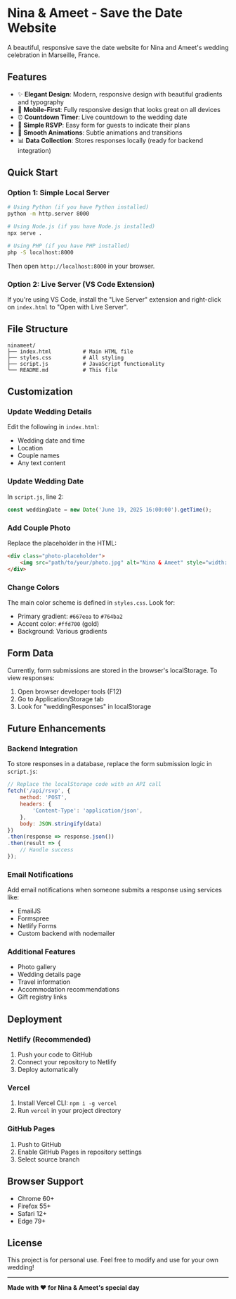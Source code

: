 # Nina & Ameet - Save the Date Website

A beautiful, responsive save the date website for Nina and Ameet's wedding celebration in Marseille, France.

## Features

- ✨ **Elegant Design**: Modern, responsive design with beautiful gradients and typography
- 📱 **Mobile-First**: Fully responsive design that looks great on all devices
- ⏰ **Countdown Timer**: Live countdown to the wedding date
- 📝 **Simple RSVP**: Easy form for guests to indicate their plans
- 🎨 **Smooth Animations**: Subtle animations and transitions
- 📊 **Data Collection**: Stores responses locally (ready for backend integration)

## Quick Start

### Option 1: Simple Local Server
```bash
# Using Python (if you have Python installed)
python -m http.server 8000

# Using Node.js (if you have Node.js installed)
npx serve .

# Using PHP (if you have PHP installed)
php -S localhost:8000
```

Then open `http://localhost:8000` in your browser.

### Option 2: Live Server (VS Code Extension)
If you're using VS Code, install the "Live Server" extension and right-click on `index.html` to "Open with Live Server".

## File Structure

```
ninameet/
├── index.html          # Main HTML file
├── styles.css          # All styling
├── script.js           # JavaScript functionality
└── README.md           # This file
```

## Customization

### Update Wedding Details
Edit the following in `index.html`:
- Wedding date and time
- Location
- Couple names
- Any text content

### Update Wedding Date
In `script.js`, line 2:
```javascript
const weddingDate = new Date('June 19, 2025 16:00:00').getTime();
```

### Add Couple Photo
Replace the placeholder in the HTML:
```html
<div class="photo-placeholder">
    <img src="path/to/your/photo.jpg" alt="Nina & Ameet" style="width: 100%; border-radius: 15px;">
</div>
```

### Change Colors
The main color scheme is defined in `styles.css`. Look for:
- Primary gradient: `#667eea` to `#764ba2`
- Accent color: `#ffd700` (gold)
- Background: Various gradients

## Form Data

Currently, form submissions are stored in the browser's localStorage. To view responses:

1. Open browser developer tools (F12)
2. Go to Application/Storage tab
3. Look for "weddingResponses" in localStorage

## Future Enhancements

### Backend Integration
To store responses in a database, replace the form submission logic in `script.js`:

```javascript
// Replace the localStorage code with an API call
fetch('/api/rsvp', {
    method: 'POST',
    headers: {
        'Content-Type': 'application/json',
    },
    body: JSON.stringify(data)
})
.then(response => response.json())
.then(result => {
    // Handle success
});
```

### Email Notifications
Add email notifications when someone submits a response using services like:
- EmailJS
- Formspree
- Netlify Forms
- Custom backend with nodemailer

### Additional Features
- Photo gallery
- Wedding details page
- Travel information
- Accommodation recommendations
- Gift registry links

## Deployment

### Netlify (Recommended)
1. Push your code to GitHub
2. Connect your repository to Netlify
3. Deploy automatically

### Vercel
1. Install Vercel CLI: `npm i -g vercel`
2. Run `vercel` in your project directory

### GitHub Pages
1. Push to GitHub
2. Enable GitHub Pages in repository settings
3. Select source branch

## Browser Support

- Chrome 60+
- Firefox 55+
- Safari 12+
- Edge 79+

## License

This project is for personal use. Feel free to modify and use for your own wedding!

---

**Made with ❤️ for Nina & Ameet's special day** 